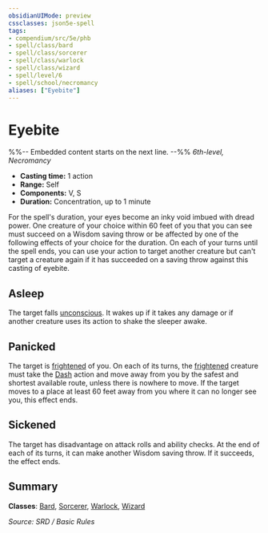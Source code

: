 ```yaml
---
obsidianUIMode: preview
cssclasses: json5e-spell
tags:
- compendium/src/5e/phb
- spell/class/bard
- spell/class/sorcerer
- spell/class/warlock
- spell/class/wizard
- spell/level/6
- spell/school/necromancy
aliases: ["Eyebite"]
---
```

# Eyebite
%%-- Embedded content starts on the next line. --%%
*6th-level, Necromancy*  

- **Casting time:** 1 action
- **Range:** Self
- **Components:** V, S
- **Duration:** Concentration, up to 1 minute

For the spell's duration, your eyes become an inky void imbued with dread power. One creature of your choice within 60 feet of you that you can see must succeed on a Wisdom saving throw or be affected by one of the following effects of your choice for the duration. On each of your turns until the spell ends, you can use your action to target another creature but can't target a creature again if it has succeeded on a saving throw against this casting of eyebite.

## Asleep

The target falls [unconscious](Conditions.md#unconscious). It wakes up if it takes any damage or if another creature uses its action to shake the sleeper awake.

## Panicked

The target is [frightened](Conditions.md#frightened) of you. On each of its turns, the [frightened](Conditions.md#frightened) creature must take the [Dash](actions.md#Dash) action and move away from you by the safest and shortest available route, unless there is nowhere to move. If the target moves to a place at least 60 feet away from you where it can no longer see you, this effect ends.

## Sickened

The target has disadvantage on attack rolls and ability checks. At the end of each of its turns, it can make another Wisdom saving throw. If it succeeds, the effect ends.

## Summary

**Classes**: [Bard](Bard.md), [Sorcerer](Sorcerer.md), [Warlock](System%20Resources/DND%20Wiki/Classes/Warlock/Warlock.md), [Wizard](Wizard.md)

*Source: SRD / Basic Rules*